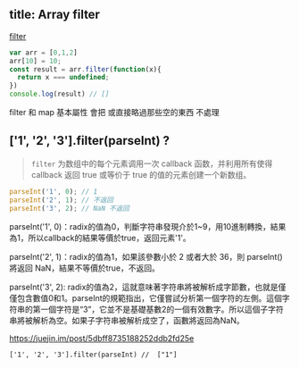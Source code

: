 title: Array filter
---

[filter](https://developer.mozilla.org/zh-TW/docs/Web/JavaScript/Reference/Global_Objects/Array/filter)

```js
var arr = [0,1,2]
arr[10] = 10;
const result = arr.filter(function(x){
  return x === undefined;
})
console.log(result) // []
```
filter 和 map 基本屬性 會把 或直接略過那些空的東西 不處理

## ['1', '2', '3'].filter(parseInt) ?

> `filter` 为数组中的每个元素调用一次 callback 函数，并利用所有使得 callback 返回 true 或等价于 true 的值的元素创建一个新数组。

```js
parseInt('1', 0); // 1
parseInt('2', 1); // 不返回
parseInt('3', 2); // NaN 不返回
```

parseInt('1', 0)：radix的值為0，判斷字符串發現介於1~9，用10進制轉換，結果為1，所以callback的結果等價於true，返回元素'1'。

parseInt('2', 1)：radix的值為1，如果該參數小於 2 或者大於 36，則 parseInt() 將返回 NaN，結果不等價於true，不返回。

parseInt('3', 2): radix的值為2，這就意味著字符串將被解析成字節數，也就是僅僅包含數值0和1。parseInt的規範指出，它僅嘗試分析第一個字符的左側。這個字符串的第一個字符是“3”，它並不是基礎基數2的一個有效數字。所以這個子字符串將被解析為空。如果子字符串被解析成空了，函數將返回為NaN。

https://juejin.im/post/5dbff8735188252ddb2fd25e

`['1', '2', '3'].filter(parseInt) //  ["1"]`
